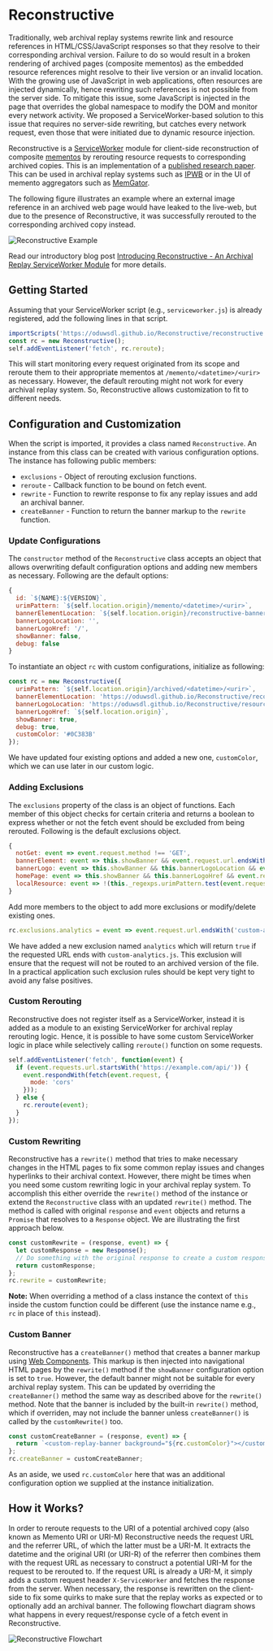 # Reconstructive

Traditionally, web archival replay systems rewrite link and resource references in HTML/CSS/JavaScript responses so that they resolve to their corresponding archival version.
Failure to do so would result in a broken rendering of archived pages (composite mementos) as the embedded resource references might resolve to their live version or an invalid location.
With the growing use of JavaScript in web applications, often resources are injected dynamically, hence rewriting such references is not possible from the server side.
To mitigate this issue, some JavaScript is injected in the page that overrides the global namespace to modify the DOM and monitor every network activity.
We proposed a ServiceWorker-based solution to this issue that requires no server-side rewriting, but catches every network request, even those that were initiated due to dynamic resource injection.

Reconstructive is a [ServiceWorker](https://developer.mozilla.org/en-US/docs/Web/API/Service_Worker_API) module for client-side reconstruction of composite [mementos](https://tools.ietf.org/html/rfc7089) by rerouting resource requests to corresponding archived copies.
This is an implementation of a [published research paper](http://www.cs.odu.edu/~mln/pubs/jcdl-2017/jcdl-2017-alam-service-worker.pdf).
This can be used in archival replay systems such as [IPWB](https://github.com/oduwsdl/ipwb) or in the UI of memento aggregators such as [MemGator](https://github.com/oduwsdl/memgator).

The following figure illustrates an example where an external image reference in an archived web page would have leaked to the live-web, but due to the presence of Reconstructive, it was successfully rerouted to the corresponding archived copy instead.

![Reconstructive Example](resources/reconstructive-example.png)

Read our introductory blog post [Introducing Reconstructive - An Archival Replay ServiceWorker Module](http://ws-dl.blogspot.com/2018/01/2018-01-08-introducing-reconstructive.html) for more details.

## Getting Started

Assuming that your ServiceWorker script (e.g., `serviceworker.js`) is already registered, add the following lines in that script.

```js
importScripts('https://oduwsdl.github.io/Reconstructive/reconstructive.js');
const rc = new Reconstructive();
self.addEventListener('fetch', rc.reroute);
```

This will start monitoring every request originated from its scope and reroute them to their appropriate mementos at `/memento/<datetime>/<urir>` as necessary.
However, the default rerouting might not work for every archival replay system.
So, Reconstructive allows customization to fit to different needs.

## Configuration and Customization

When the script is imported, it provides a class named `Reconstructive`.
An instance from this class can be created with various configuration options.
The instance has following public members:

* `exclusions`   - Object of rerouting exclusion functions.
* `reroute`      - Callback function to be bound on fetch event.
* `rewrite`      - Function to rewrite response to fix any replay issues and add an archival banner.
* `createBanner` - Function to return the banner markup to the `rewrite` function.

### Update Configurations

The `constructor` method of the `Reconstructive` class accepts an object that allows overwriting default configuration options and adding new members as necessary.
Following are the default options:

```js
{
  id: `${NAME}:${VERSION}`,
  urimPattern: `${self.location.origin}/memento/<datetime>/<urir>`,
  bannerElementLocation: `${self.location.origin}/reconstructive-banner.js`,
  bannerLogoLocation: '',
  bannerLogoHref: '/',
  showBanner: false,
  debug: false
}
```

To instantiate an object `rc` with custom configurations, initialize as following:

```js
const rc = new Reconstructive({
  urimPattern: `${self.location.origin}/archived/<datetime>/<urir>`,
  bannerElementLocation: 'https://oduwsdl.github.io/Reconstructive/reconstructive-banner.js',
  bannerLogoLocation: 'https://oduwsdl.github.io/Reconstructive/resources/reconstructive-logo.svg',
  bannerLogoHref: `${self.location.origin}`,
  showBanner: true,
  debug: true,
  customColor: '#0C383B'
});
```

We have updated four existing options and added a new one, `customColor`, which we can use later in our custom logic.

### Adding Exclusions

The `exclusions` property of the class is an object of functions.
Each member of this object checks for certain criteria and returns a boolean to express whether or not the fetch event should be excluded from being rerouted.
Following is the default exclusions object.

```js
{
  notGet: event => event.request.method !== 'GET',
  bannerElement: event => this.showBanner && event.request.url.endsWith(this.bannerElementLocation),
  bannerLogo: event => this.showBanner && this.bannerLogoLocation && event.request.url.endsWith(this.bannerLogoLocation),
  homePage: event => this.showBanner && this.bannerLogoHref && event.request.url === this.bannerLogoHref,
  localResource: event => !(this._regexps.urimPattern.test(event.request.url) || this._regexps.urimPattern.test(event.request.referrer))
}
```

Add more members to the object to add more exclusions or modify/delete existing ones.

```js
rc.exclusions.analytics = event => event.request.url.endsWith('custom-analytics.js');
```

We have added a new exclusion named `analytics` which will return `true` if the requested URL ends with `custom-analytics.js`.
This exclusion will ensure that the request will not be routed to an archived version of the file.
In a practical application such exclusion rules should be kept very tight to avoid any false positives.

### Custom Rerouting

Reconstructive does not register itself as a ServiceWorker, instead it is added as a module to an existing ServiceWorker for archival replay rerouting logic.
Hence, it is possible to have some custom ServiceWorker logic in place while selectively calling `reroute()` function on some requests.

```js
self.addEventListener('fetch', function(event) {
  if (event.requests.url.startsWith('https://example.com/api/')) {
    event.respondWith(fetch(event.request, {
      mode: 'cors'
    }));
  } else {
    rc.reroute(event);
  }
});
```

### Custom Rewriting

Reconstructive has a `rewrite()` method that tries to make necessary changes in the HTML pages to fix some common replay issues and changes hyperlinks to their archival context.
However, there might be times when you need some custom rewriting logic in your archival replay system.
To accomplish this either override the `rewrite()` method of the instance or extend the `Reconstructive` class with an updated `rewrite()` method.
The method is called with original `response` and `event` objects and returns a `Promise` that resolves to a `Response` object.
We are illustrating the first approach below.

```js
const customRewrite = (response, event) => {
  let customResponse = new Response();
  // Do something with the original response to create a custom response.
  return customResponse;
};
rc.rewrite = customRewrite;
```

**Note:** When overriding a method of a class instance the context of `this` inside the custom function could be different (use the instance name e.g., `rc` in place of `this` instead).

### Custom Banner

Reconstructive has a `createBanner()` method that creates a banner markup using [Web Components](https://www.webcomponents.org/).
This markup is then injected into navigational HTML pages by the `rewrite()` method if the `showBanner` configuration option is set to `true`.
However, the default banner might not be suitable for every archival replay system.
This can be updated by overriding the `createBanner()` method the same way as described above for the `rewrite()` method.
Note that the banner is included by the built-in `rewrite()` method, which if overriden, may not include the banner unless `createBanner()` is called by the `customRewrite()` too.

```js
const customCreateBanner = (response, event) => {
  return `<custom-replay-banner background="${rc.customColor}"></custom-replay-banner>`;
};
rc.createBanner = customCreateBanner;
```

As an aside, we used `rc.customColor` here that was an additional configuration option we supplied at the instance initialization.

## How it Works?

In order to reroute requests to the URI of a potential archived copy (also known as Memento URI or URI-M) Reconstructive needs the request URL and the referrer URL, of which the latter must be a URI-M.
It extracts the datetime and the original URI (or URI-R) of the referrer then combines them with the request URL as necessary to construct a potential URI-M for the request to be rerouted to.
If the request URL is already a URI-M, it simply adds a custom request header `X-ServiceWorker` and fetches the response from the server.
When necessary, the response is rewritten on the client-side to fix some quirks to make sure that the replay works as expected or to optionally add an archival banner.
The following flowchart diagram shows what happens in every request/response cycle of a fetch event in Reconstructive.

![Reconstructive Flowchart](resources/reconstructive-flowchart.png)
